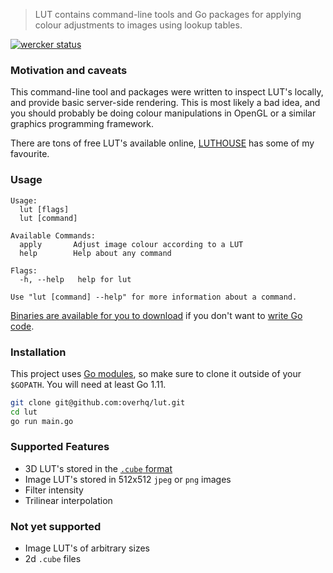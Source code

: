 > LUT contains command-line tools and Go packages for applying colour adjustments to images using lookup tables.

[![wercker status](https://app.wercker.com/status/d6c0d4f2a9fbe670e8a1b11ad161a053/s/master "wercker status")](https://app.wercker.com/project/byKey/d6c0d4f2a9fbe670e8a1b11ad161a053)

### Motivation and caveats

This command-line tool and packages were written to inspect LUT's locally, and provide basic server-side rendering. This is most likely a bad idea, and you should probably be doing colour manipulations in OpenGL or a similar graphics programming framework.

There are tons of free LUT's available online, [LUTHOUSE](https://www.luthouse.com/free-luts) has some of my favourite.

### Usage

```
Usage:
  lut [flags]
  lut [command]

Available Commands:
  apply       Adjust image colour according to a LUT
  help        Help about any command

Flags:
  -h, --help   help for lut

Use "lut [command] --help" for more information about a command.
```

[Binaries are available for you to download](https://github.com/overhq/lut/releases/latest) if you don't want to [write Go code](https://golang.org/doc/code.html).

### Installation

This project uses [Go modules](https://blog.golang.org/modules2019), so make sure to clone it outside of your `$GOPATH`. You will need at least Go 1.11.

```sh
git clone git@github.com:overhq/lut.git
cd lut
go run main.go
```

### Supported Features

- 3D LUT's stored in the [`.cube` format](https://wwwimages2.adobe.com/content/dam/acom/en/products/speedgrade/cc/pdfs/cube-lut-specification-1.0.pdf)
- Image LUT's stored in 512x512 `jpeg` or `png` images
- Filter intensity
- Trilinear interpolation

### Not yet supported

- Image LUT's of arbitrary sizes
- 2d `.cube` files
